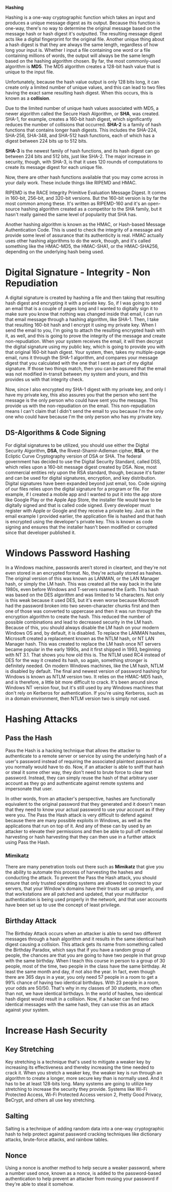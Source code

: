 ﻿
**Hashing**

Hashing is a one-way cryptographic function which takes an input and produces a unique message digest as its output. Because this function is one-way, there's no way to determine the original message based on the message hash or hash digest it's outputted. The resulting message digest acts like a digital fingerprint for the original file. Another unique thing about a hash digest is that they are always the same length, regardless of how long your input is. Whether I input a file containing one word or a file containing millions of words, the output will always be the same length based on the hashing algorithm chosen. By far, the most commonly-used algorithm is **MD5**. The MD5 algorithm creates a 128-bit hash value that is unique to the input file.

Unfortunately, because the hash value output is only 128 bits long, it can create only a limited number of unique values, and this can lead to two files having the exact same resulting hash digest. When this occurs, this is known as a **collision**.

Due to the limited number of unique hash values associated with MD5, a newer algorithm called the Secure Hash Algorithm, or **SHA**, was created. SHA-1, for example, creates a 160-bit hash digest, which significantly reduces the number of collisions that occurred. **SHA-2** is a family of hash functions that contains longer hash digests. This includes the SHA-224, SHA-256, SHA-348, and SHA-512 hash functions, each of which has a digest between 224 bits up to 512 bits.

**SHA-3** is the newest family of hash functions, and its hash digest can go between 224 bits and 512 bits, just like SHA-2. The major increase in security, though, with SHA-3, is that it uses 120 rounds of computations to create its message digest for each unique file.

Now, there are other hash functions available that you may come across in your daily work. These include things like RIPEMD and HMAC.

RIPEMD is the RACE Integrity Primitive Evaluation Message Digest. It comes in 160-bit, 256-bit, and 320-bit versions. But the 160-bit version is by far the most common among these. It's written as RIPEMD-160 and it's an open-source hashing algorithm created as a competitor to the SHA family, but it hasn't really gained the same level of popularity that SHA has.

Another hashing algorithm is known as the HMAC, or Hash-based Message Authentication Code. This is used to check the integrity of a message and provide some level of assurance that its authenticity is real. HMAC actually uses other hashing algorithms to do the work, though, and it's called something like the HMAC-MD5, the HMAC-SHA1, or the HMAC-SHA256, depending on the underlying hash being used.

# Digital Signature - Integrity - Non Repudiation
A digital signature is created by hashing a file and then taking that resulting hash digest and encrypting it with a private key. So, if I was going to send an email that is a couple of pages long and I wanted to digitally sign it to make sure you know that nothing was changed inside that email, I can run that email message through a hashing algorithm, like SHA-1. Then, I take that resulting 160-bit hash and I encrypt it using my private key. When I send the email to you, I'm going to attach the resulting encrypted hash with it, as well, and this is going to prove the integrity of the message and create non-repudiation. When your system receives the email, it will then decrypt the digital signature using my public key, which is going to provide you with that original 160-bit hash digest. Your system, then, takes my multiple-page email, runs it through the SHA-1 algorithm, and compares your message digest that you calculated with the one that I sent as part of my digital signature. If those two things match, then you can be assured that the email was not modified in-transit between my system and yours, and this provides us with that integrity check.

Now, since I also encrypted my SHA-1 digest with my private key, and only I have my private key, this also assures you that the person who sent the message is the only person who could have sent you the message. This provide us with the non-repudiation on the email. This non-repudiation means I can't claim that I didn't send the email to you because I'm the only one who could have because I'm the only person who has my private key.

## DS-Algorithms & Code Signing 
For digital signatures to be utilized, you should use either the Digital Security Algorithm, **DSA**, the Rivest-Shamir-Adleman cipher, **RSA**, or the Ecliptic Curve Cryptography version of DSA or SHA. The federal government has decided to use the Digital Security Standard, called DSS, which relies upon a 160-bit message digest created by DSA. Now, most commercial entities rely upon the RSA standard, though, because it's faster and can be used for digital signatures, encryption, and key distribution. Digital signatures have been expanded beyond just email, too. Code signing of our files relies upon the digital signature for a program or file. For example, if I created a mobile app and I wanted to put it into the app store like Google Play or the Apple App Store, the installer file would have to be digitally signed and that is called code signed. Every developer must register with Apple or Google and they receive a private key. Just as in the email example I provided earlier, the application file is hashed and that hash is encrypted using the developer's private key. This is known as code signing and ensures that the installer hasn't been modified or corrupted since that developer published it.


# Windows Password Hashing
In a Windows machine, passwords aren’t stored in cleartext, and they're not even stored in an encrypted format. No, they're actually stored as hashes. The original version of this was known as LANMAN, or the LAN Manager hash, or simply the LM hash. This was created all the way back in the late 1980s, even before Windows and T-servers roamed the Earth. This hash was based on the DES algorithm and was limited to 14 characters. Not only is this weak because it used DES, but it's even worse because Microsoft had the password broken into two seven-character chunks first and then one of those was converted to uppercase and then it was run through the encryption algorithm to create the hash. This reduced the number of possible combinations and lead to decreased security in the LM hash. Because of this, you should always disable the LM hash on your modern Windows OS and, by default, it is disabled.
To replace the LANMAN hashes, Microsoft created a replacement known as the NTLM hash, or NT LAN Manager hash. This was created to replace the LM hash once NT servers became popular in the early 1990s, and it first shipped in 1993, beginning with NT 3.1. That shows you how old this is. The NTLM used RC4 instead of DES for the way it created its hash, so again, something stronger is definitely needed. 
On modern Windows machines, like the LM hash, NTLM is disabled by default. The final and newest version of password hashing for Windows is known as NTLM version two. It relies on the HMAC-MD5 hash, and is therefore, a little bit more difficult to crack. It's been around since Windows NT version four, but it's still used by any Windows machines that don't rely on Kerberos for authentication. If you're using Kerberos, such as in a domain environment, then NTLM version two is simply not used.

# Hashing Attacks
## Pass the Hash
Pass the Hash is a hacking technique that allows the attacker to authenticate to a remote server or service by using the underlying hash of a user's password instead of requiring the associated plaintext password as you normally would have to do. Now, if an attacker is able to sniff that hash or steal it some other way, they don't need to brute force to clear text password. Instead, they can simply reuse the hash of that arbitrary user account as they go and authenticate against remote systems and impersonate that user. 

In other words, from an attacker's perspective, hashes are functionally equivalent to the original password that they generated and it doesn't mean that they need to know your actual password to use your account as if they were you. The Pass the Hash attack is very difficult to defend against because there are many possible exploits in Windows, as well as the applications that run on top of it. And any of these can by used by an attacker to elevate their permissions and then be able to pull off credential harvesting or hash harvesting that they can then use in a further attack using Pass the Hash.
### Mimikatz
There are many penetration tools out there such as **Mimikatz** that give you the ability to automate this process of harvesting the hashes and conducting the attack. To prevent the Pass the Hash attack, you should ensure that only trusted operating systems are allowed to connect to your servers, that your Window's domains have their trusts set up properly, and that workstations are all patched and updated, that your multifactor authentication is being used properly in the network, and that user accounts have been set up to use the concept of least privilege.


## Birthday Attack
The Birthday Attack occurs when an attacker is able to send two different messages through a hash algorithm and it results in the same identical hash digest causing a collision. This attack gets its name from something called the Birthday Paradox, which says that if you have a random group of people, the chances are that you are going to have two people in that group with the same birthday. When I teach this course in person to a group of 30 people, most of the time, two people in the class have the same birthday. At least the same month and day, if not also the year. In fact, even though there are 365 days in a year, you only need 57 people in a room to get a 99% chance of having two identical birthdays. With 23 people in a room, your odds are 50/50. That's why in my classes of 30 students, more often than not, we have identical birthdays. In the world of hashes, two identical hash digest would result in a collision. Now, if a hacker can find two identical messages with the same hash, they can use this as an attack against your system.


# Increase Hash Security

## Key Stretching
Key stretching is a technique that's used to mitigate a weaker key by increasing its effectiveness and thereby increasing the time needed to crack it. When you stretch a weaker key, the weaker key is run through an algorithm to create a longer, more secure key than is normally used. And it has to be at least 128-bits long. Many systems are going to utilize key stretching to increase the security they provide. Systems like Wi-Fi Protected Access, Wi-Fi Protected Access version 2, Pretty Good Privacy, BeCrypt, and others all use key stretching.

## Salting
Salting is a technique of adding random data into a one-way cryptographic hash to help protect against password cracking techniques like dictionary attacks, brute-force attacks, and rainbow tables.
## Nonce
Using a nonce is another method to help secure a weaker password, where a number used once, known as a nonce, is added to the password-based authentication to help prevent an attacker from reusing your password if they're able to steal it somehow.

